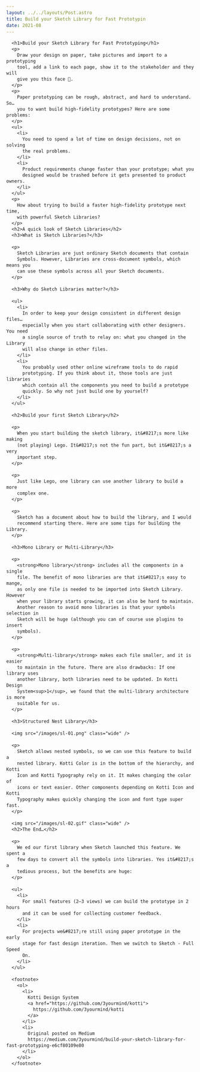 ```yaml
---
layout: ../../layouts/Post.astro
title: Build your Sketch Library for Fast Prototypin
date: 2021-08
---
```


      <h1>Build your Sketch Library for Fast Prototyping</h1>
      <p>
        Draw your design on paper, take pictures and import to a prototyping
        tool, add a link to each page, show it to the stakeholder and they will
        give you this face 🧐.
      </p>
      <p>
        Paper prototyping can be rough, abstract, and hard to understand. So…
        you to want build high-fidelity prototypes? Here are some problems:
      </p>
      <ul>
        <li>
          You need to spend a lot of time on design decisions, not on solving
          the real problems.
        </li>
        <li>
          Product requirements change faster than your prototype; what you
          designed would be trashed before it gets presented to product owners.
        </li>
      </ul>
      <p>
        How about trying to build a faster high-fidelity prototype next time,
        with powerful Sketch Libraries?
      </p>
      <h2>A quick look of Sketch Libraries</h2>
      <h3>What is Sketch Libraries?</h3>

      <p>
        Sketch Libraries are just ordinary Sketch documents that contain
        Symbols. However, Libraries are cross-document symbols, which means you
        can use these symbols across all your Sketch documents.
      </p>

      <h3>Why do Sketch Libraries matter?</h3>

      <ul>
        <li>
          In order to keep your design consistent in different design files…
          especially when you start collaborating with other designers. You need
          a single source of truth to relay on: what you changed in the Library
          will also change in other files.
        </li>
        <li>
          You probably used other online wireframe tools to do rapid
          prototyping. If you think about it, those tools are just libraries
          which contain all the components you need to build a prototype
          quickly. So why not just build one by yourself?
        </li>
      </ul>

      <h2>Build your first Sketch Library</h2>

      <p>
        When you start building the sketch library, it&#8217;s more like making
        (not playing) Lego. It&#8217;s not the fun part, but it&#8217;s a very
        important step.
      </p>

      <p>
        Just like Lego, one library can use another library to build a more
        complex one.
      </p>

      <p>
        Sketch has a document about how to build the library, and I would
        recommend starting there. Here are some tips for building the Library.
      </p>

      <h3>Mono Library or Multi-Library</h3>

      <p>
        <strong>Mono library</strong> includes all the components in a single
        file. The benefit of mono libraries are that it&#8217;s easy to mange,
        as only one file is needed to be imported into Sketch Library. However
        when your library starts growing, it can also be hard to maintain.
        Another reason to avoid mono libraries is that your symbols selection in
        Sketch will be huge (although you can of course use plugins to insert
        symbols).
      </p>

      <p>
        <strong>Multi-library</strong> makes each file smaller, and it is easier
        to maintain in the future. There are also drawbacks: If one library uses
        another library, both libraries need to be updated. In Kotti Design
        System<sup>1</sup>, we found that the multi-library architecture is more
        suitable for us.
      </p>

      <h3>Structured Nest Library</h3>

      <img src="/images/sl-01.png" class="wide" />

      <p>
        Sketch allows nested symbols, so we can use this feature to build a
        nested library. Kotti Color is in the bottom of the hierarchy, and Kotti
        Icon and Kotti Typography rely on it. It makes changing the color of
        icons or text easier. Other components depending on Kotti Icon and Kotti
        Typography makes quickly changing the icon and font type super fast.
      </p>

      <img src="/images/sl-02.gif" class="wide" />
      <h2>The End…</h2>

      <p>
        We ed our first library when Sketch launched this feature. We spent a
        few days to convert all the symbols into libraries. Yes it&#8217;s a
        tedious process, but the benefits are huge:
      </p>

      <ul>
        <li>
          For small features (2–3 views) we can build the prototype in 2 hours
          and it can be used for collecting customer feedback.
        </li>
        <li>
          For projects we&#8217;re still using paper prototype in the early
          stage for fast design iteration. Then we switch to Sketch - Full Speed
          On.
        </li>
      </ul>

      <footnote>
        <ol>
          <li>
            Kotti Design System
            <a href="https://github.com/3yourmind/kotti">
              https://github.com/3yourmind/kotti
            </a>
          </li>
          <li>
            Original posted on Medium
            https://medium.com/3yourmind/build-your-sketch-library-for-fast-prototyping-e6cf80109e80
          </li>
        </ol>
      </footnote>
  